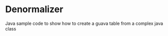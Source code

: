 Denormalizer
============

Java sample code to show how to create a guava table from a complex java class
